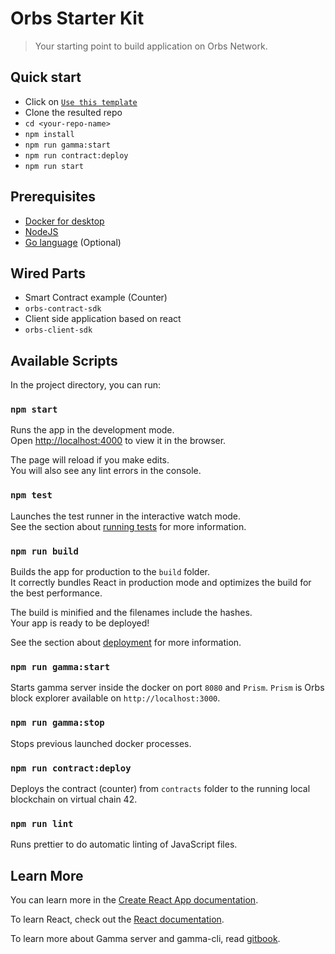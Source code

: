 # Orbs Starter Kit
> Your starting point to build application on Orbs Network.

## Quick start
* Click on [`Use this template`](https://github.com/orbs-network/orbs-starter-kit/generate)
* Clone the resulted repo
* `cd <your-repo-name>`
* `npm install`
* `npm run gamma:start`
* `npm run contract:deploy`
* `npm run start`

## Prerequisites
* [Docker for desktop](https://www.docker.com/products/docker-desktop)
* [NodeJS](https://nodejs.org/en/)
* [Go language](https://golang.org/doc/install) (Optional)

## Wired Parts
* Smart Contract example (Counter)
* `orbs-contract-sdk`
* Client side application based on react
* `orbs-client-sdk`

## Available Scripts

In the project directory, you can run:

### `npm start`

Runs the app in the development mode.<br>
Open [http://localhost:4000](http://localhost:4000) to view it in the browser.

The page will reload if you make edits.<br>
You will also see any lint errors in the console.

### `npm test`

Launches the test runner in the interactive watch mode.<br>
See the section about [running tests](https://facebook.github.io/create-react-app/docs/running-tests) for more information.

### `npm run build`

Builds the app for production to the `build` folder.<br>
It correctly bundles React in production mode and optimizes the build for the best performance.

The build is minified and the filenames include the hashes.<br>
Your app is ready to be deployed!

See the section about [deployment](https://facebook.github.io/create-react-app/docs/deployment) for more information.

### `npm run gamma:start`

Starts gamma server inside the docker on port `8080` and `Prism`. `Prism` is Orbs block explorer available on `http://localhost:3000`.

### `npm run gamma:stop`

Stops previous launched docker processes.

### `npm run contract:deploy`

Deploys the contract (counter) from `contracts` folder to the running local blockchain on virtual chain 42.

### `npm run lint`

Runs prettier to do automatic linting of JavaScript files.

## Learn More

You can learn more in the [Create React App documentation](https://facebook.github.io/create-react-app/docs/getting-started).

To learn React, check out the [React documentation](https://reactjs.org/).

To learn more about Gamma server and gamma-cli, read [gitbook](https://orbs.gitbook.io/contract-sdk).
